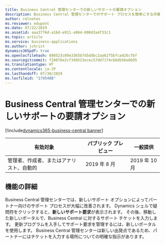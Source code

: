 ```yaml
---
title: Business Central 管理センターでの新しいサポートの要請オプション
description: Business Central 管理センターでのサポート プロセスを簡単にする作業を行っています。 管理者には、Dynamics シェルの疑問符を使用してサポート要求を入力する新しいリンクが表示されます。
author: relnotes
ms.reviewer: edupont
ms.date: 07/22/2019
ms.assetid: aaa3776d-a16d-e911-a964-000d3a4f33c1
ms.topic: article
ms.service: business-applications
ms.author: jchrist
dynamics365pdf: true
ms.openlocfilehash: 898523c09e3365b7d5ddbc2aa62f5bfca426cfbf
ms.sourcegitcommit: f28876e2cf349523ecec57dd71f4cb6db56e6695
ms.translationtype: HT
ms.contentlocale: ja-JP
ms.lasthandoff: 07/30/2019
ms.locfileid: "1795408"
---
```

# <a name="new-support-request-option-in-the-business-central-administration-center"></a>Business Central 管理センターでの新しいサポートの要請オプション
[!include[dynamics365-business-central banner](../includes/dynamics365-business-central.md)]

| 有効対象    |  パブリック プレビュー | 一般提供 | 
| ---------- | ---------- |---------- |
|管理者、作成者、またはアナリスト、自動的|2019 年 8 月| 2019 年 10 月|






## <a name="feature-details"></a>機能の詳細
<!--feature detail start -->
Business Central 管理センターでは、新しいサポート オプションによってパートナー向けのサポート プロセスが大幅に改善されます。 Dynamics シェルで疑問符をクリックすると、**新しいサポート要求**が表示されます。 その後、移動した新しいポータルで、Business Central に対するサポート チケットを入力します。 更新プログラムを入手してサポート要求を管理するには、新しいポータルを使用します。 Business Central 管理センターは新しい出発点であるため、パートナーにはチケットを入力する場所についての明確な指示があります。
<!--feature detail end -->











